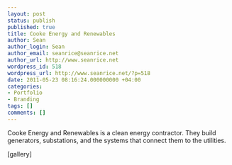 ```yaml
---
layout: post
status: publish
published: true
title: Cooke Energy and Renewables
author: Sean
author_login: Sean
author_email: seanrice@seanrice.net
author_url: http://www.seanrice.net
wordpress_id: 518
wordpress_url: http://www.seanrice.net/?p=518
date: 2011-05-23 08:16:24.000000000 +04:00
categories:
- Portfolio
- Branding
tags: []
comments: []
---
```

Cooke Energy and Renewables is a clean energy contractor. They build generators, substations, and the systems that connect them to the utilities.

[gallery]
